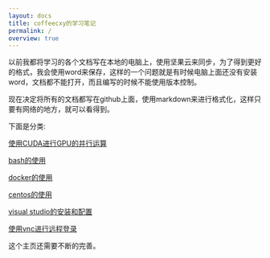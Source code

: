 ```yaml
---
layout: docs
title: coffeecxy的学习笔记
permalink: /
overview: true
---
```



以前我都将学习的各个文档写在本地的电脑上，使用坚果云来同步，为了得到更好的格式，我会使用word来保存，这样的一个问题就是有时候电脑上面还没有安装word，文档都不能打开，而且编写的时候不能使用版本控制。

现在决定将所有的文档都写在github上面，使用markdown来进行格式化，这样只要有网络的地方，就可以看得到。

下面是分类:

[使用CUDA进行GPU的并行运算](/cuda)

[bash的使用](/bash)

[docker的使用](/docker)

[centos的使用](/centos)

[visual studio的安装和配置](/visual-studio)

[使用vnc进行远程登录](/vnc)

这个主页还需要不断的完善。
